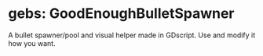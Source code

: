 # gebs: GoodEnoughBulletSpawner
A bullet spawner/pool and visual helper made in GDscript.
Use and modify it how you want.
